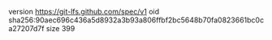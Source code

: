 version https://git-lfs.github.com/spec/v1
oid sha256:90aec696c436a5d8932a3b93a806ffbf2bc5648b70fa0823661bc0ca27207d7f
size 399
